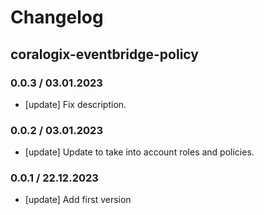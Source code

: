 # Changelog

## coralogix-eventbridge-policy

### 0.0.3 / 03.01.2023
* [update] Fix description.

### 0.0.2 / 03.01.2023
* [update] Update to take into account roles and policies.

### 0.0.1 / 22.12.2023
* [update] Add first version
<!-- To add a new entry write: -->
<!-- ### version / full date -->
<!-- * [Update/Bug fix] message that describes the changes that you apply -->
